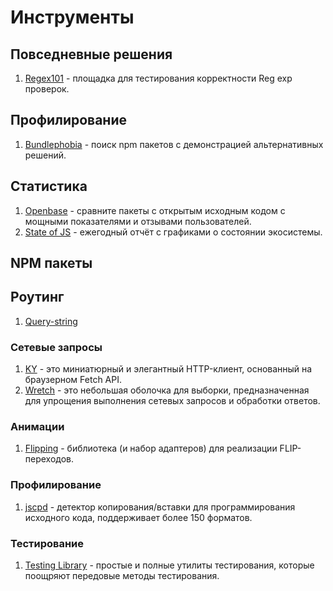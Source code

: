 # Инструменты

## Повседневные решения

1. [Regex101](https://regex101.com/) - площадка для тестирования корректности Reg exp проверок.

## Профилирование

1. [Bundlephobia](https://bundlephobia.com/) - поиск npm пакетов с демонстрацией альтернативных решений.

## Статистика

1. [Openbase](https://openbase.com/) - cравните пакеты с открытым исходным кодом с мощными показателями и отзывами пользователей.
2. [State of JS](https://2021.stateofjs.com/ru-RU/) - ежегодный отчёт с графиками о состоянии экосистемы.

## NPM пакеты

## Роутинг

1. [Query-string](https://www.npmjs.com/package/query-string)

### Сетевые запросы

1. [KY](https://www.npmjs.com/package/ky) - это миниатюрный и элегантный HTTP-клиент, основанный на браузерном Fetch API.
2. [Wretch](https://www.npmjs.com/package/wretch) - это небольшая оболочка для выборки, предназначенная для упрощения выполнения сетевых запросов и обработки ответов.

### Анимации

1. [Flipping](https://www.npmjs.com/package/flipping) - библиотека (и набор адаптеров) для реализации FLIP-переходов.

### Профилирование

1. [jscpd](https://www.npmjs.com/package/jscpd) - детектор копирования/вставки для программирования исходного кода, поддерживает более 150 форматов.

### Тестирование

1. [Testing Library](https://testing-library.com/) - простые и полные утилиты тестирования, которые поощряют передовые методы тестирования.
